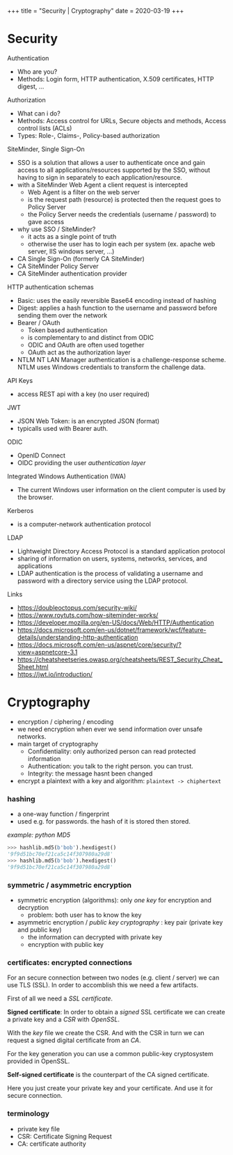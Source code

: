 +++
title = "Security | Cryptography"
date = 2020-03-19
+++

# Security

Authentication
* Who are you?
* Methods: Login form, HTTP authentication, X.509 certificates, HTTP digest, ...

Authorization
* What can i do?
* Methods: Access control for URLs, Secure objects and methods, Access control lists (ACLs)
* Types: Role-, Claims-, Policy-based authorization

SiteMinder, Single Sign-On
* SSO is a solution that allows a user to authenticate once and gain access to all applications/resources supported by the SSO, without having to sign in separately to each application/resource.
* with a SiteMinder Web Agent a client request is intercepted 
    * Web Agent is a filter on the web server
    * is the request path (resource) is protected then the request goes to Policy Server
    * the Policy Server needs the credentials (username / password) to gave access
* why use SSO / SiteMinder?
    * it acts as a single point of truth
    * otherwise the user has to login each per system (ex. apache web server, IIS windows server, ...)
* CA Single Sign-On (formerly CA SiteMinder)
* CA SiteMinder Policy Server
* CA SiteMinder authentication provider

HTTP authentication schemas
* Basic: uses the easily reversible Base64 encoding instead of hashing
* Digest: applies a hash function to the username and password before sending them over the network
* Bearer / OAuth
    * Token based authentication
    * is complementary to and distinct from ODIC
    * ODIC and OAuth are often used together
    * OAuth act as the authorization layer
* NTLM NT LAN Manager authentication is a challenge-response scheme. NTLM uses Windows credentials to transform the challenge data.

API Keys
* access REST api with a key (no user required)

JWT
* JSON Web Token: is an encrypted JSON (format)
* typicalls used with Bearer auth.

ODIC
* OpenID Connect
* OIDC providing the user _authentication layer_

Integrated Windows Authentication (IWA)
* The current Windows user information on the client computer is used by the browser.

Kerberos
* is a computer-network authentication protocol 

LDAP
* Lightweight Directory Access Protocol is a standard application protocol
* sharing of information on users, systems, networks, services, and applications
* LDAP authentication is the process of validating a username and password with a directory service using the LDAP protocol.

Links
* https://doubleoctopus.com/security-wiki/
* https://www.roytuts.com/how-siteminder-works/
* https://developer.mozilla.org/en-US/docs/Web/HTTP/Authentication
* https://docs.microsoft.com/en-us/dotnet/framework/wcf/feature-details/understanding-http-authentication
* https://docs.microsoft.com/en-us/aspnet/core/security/?view=aspnetcore-3.1
* https://cheatsheetseries.owasp.org/cheatsheets/REST_Security_Cheat_Sheet.html
* https://jwt.io/introduction/


# Cryptography
* encryption / ciphering / encoding
* we need encryption when ever we send information over unsafe networks.
* main target of cryptography
    * Confidentiality: only authorized person can read protected information
    * Authentication: you talk to the right person. you can trust.
    * Integrity: the message hasnt been changed
* encrypt a plaintext with a key and algorithm: `plaintext -> chiphertext`

### hashing
* a one-way function / fingerprint
* used e.g. for passwords. the hash of it is stored then stored.

_example: python MD5_
```py
>>> hashlib.md5(b'bob').hexdigest()
'9f9d51bc70ef21ca5c14f307980a29d8'
>>> hashlib.md5(b'bob').hexdigest()
'9f9d51bc70ef21ca5c14f307980a29d8'
```

### symmetric / asymmetric encryption
* symmetric encryption (algorithms): only _one key_ for encryption and decryption
    * problem: both user has to know the key
* asymmetric encryption / _public key cryptography_ : key pair (private key and public key)
    * the information can decrypted with private key
    * encryption with public key

### certificates: encrypted connections
For an secure connection between two nodes (e.g. client / server) we can use TLS (SSL). In order to accomblish this we need a few artifacts.

First of all we need a _SSL certificate_.

__Signed certificate__: In order to obtain a _signed_ SSL certificate we can create a private key and a _CSR_ with _OpenSSL_.

With the _key_ file we create the CSR. And with the CSR in turn we can request a signed digital certificate from an _CA_.

For the key generation you can use a common public-key cryptosystem provided in OpenSSL.


__Self-signed certificate__ is the counterpart of the CA signed certificate.

Here you just create your private key and your certificate. And use it for secure connection.

### terminology
* private key file
* CSR: Certificate Signing Request
* CA: certificate authority
